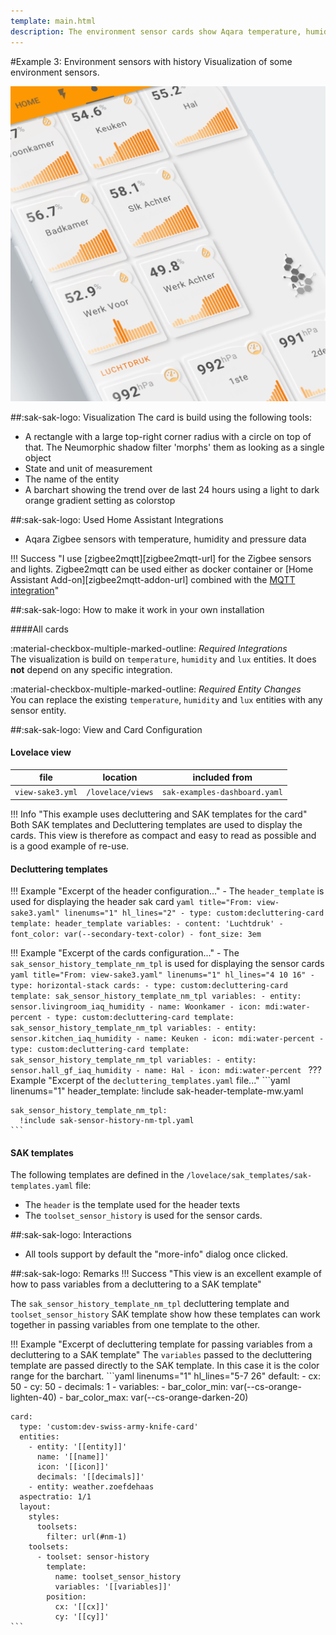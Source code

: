 ```yaml
---
template: main.html
description: The environment sensor cards show Aqara temperature, humidity and pressure sensors with 24 hours of history. The look and feel is a Neumorphic design.
---
```

#Example 3: Environment sensors with history
Visualization of some environment sensors.

![AmoebeLabs Swiss Army Knife Custom Card Example 3 - Sensors]

##:sak-sak-logo: Visualization
The card is build using the following tools:

- A rectangle with a large top-right corner radius with a circle on top of that. The Neumorphic shadow filter 'morphs' them as looking as a single object
- State and unit of measurement
- The name of the entity
- A barchart showing the trend over de last 24 hours using a light to dark orange gradient setting as colorstop

##:sak-sak-logo: Used Home Assistant Integrations
- Aqara Zigbee sensors with temperature, humidity and pressure data

!!! Success "I use [zigbee2mqtt][zigbee2mqtt-url] for the Zigbee sensors and lights. Zigbee2mqtt can be used either as docker container or [Home Assistant Add-on][zigbee2mqtt-addon-url] combined with the [MQTT integration](https://www.home-assistant.io/integrations/mqtt/)"

##:sak-sak-logo: How to make it work in your own installation

####All cards

:material-checkbox-multiple-marked-outline: _Required Integrations_<br>
The visualization is build on `temperature`, `humidity` and `lux` entities. It does **not** depend on any specific integration.

:material-checkbox-multiple-marked-outline: _Required Entity Changes_<br>
You can replace the existing `temperature`, `humidity` and `lux` entities with any sensor entity. 

##:sak-sak-logo: View and Card Configuration

#### Lovelace view
| file | location | included from |
| ---- | -------- | ------------- |
| `view-sake3.yml` | `/lovelace/views` | `sak-examples-dashboard.yaml`|


!!! Info "This example uses decluttering and SAK templates for the card"
    Both SAK templates and Decluttering templates are used to display the cards. This view is therefore as compact and easy to read as possible and is a good example of re-use.

#### Decluttering templates

!!! Example "Excerpt of the header configuration..."
    - The `header_template` is used for displaying the header sak card
    ```yaml title="From: view-sake3.yaml" linenums="1" hl_lines="2"
    - type: custom:decluttering-card
      template: header_template
      variables:
        - content: 'Luchtdruk'
        - font_color: var(--secondary-text-color)
        - font_size: 3em
    ```

!!! Example "Excerpt of the cards configuration..."
    - The `sak_sensor_history_template_nm_tpl` is used for displaying the sensor cards
    ```yaml title="From: view-sake3.yaml" linenums="1" hl_lines="4 10 16"
    - type: horizontal-stack
      cards:
        - type: custom:decluttering-card
          template: sak_sensor_history_template_nm_tpl
          variables:
            - entity: sensor.livingroom_iaq_humidity
            - name: Woonkamer
            - icon: mdi:water-percent
        - type: custom:decluttering-card
          template: sak_sensor_history_template_nm_tpl
          variables:
            - entity: sensor.kitchen_iaq_humidity
            - name: Keuken
            - icon: mdi:water-percent
        - type: custom:decluttering-card
          template: sak_sensor_history_template_nm_tpl
          variables:
            - entity: sensor.hall_gf_iaq_humidity
            - name: Hal
            - icon: mdi:water-percent
    ```
??? Example "Excerpt of the `decluttering_templates.yaml` file..."
    ```yaml linenums="1"
    header_template:
      !include sak-header-template-mw.yaml

    sak_sensor_history_template_nm_tpl:
      !include sak-sensor-history-nm-tpl.yaml
    ```
    
#### SAK templates
The following templates are defined in the `/lovelace/sak_templates/sak-templates.yaml` file:

- The `header` is the template used for the header texts
- The `toolset_sensor_history` is used for the sensor cards.

##:sak-sak-logo: Interactions
- All tools support by default the "more-info" dialog once clicked.

##:sak-sak-logo: Remarks
!!! Success "This view is an excellent example of how to pass variables from a decluttering to a SAK template"

The `sak_sensor_history_template_nm_tpl` decluttering template and `toolset_sensor_history` SAK template show how these templates can work together in passing variables from one template to the other.
    
!!! Example "Excerpt of decluttering template for passing variables from a decluttering to a SAK template"
    The `variables` passed to the decluttering template are passed directly to the SAK template. In this case it is the color range for the barchart.
    ```yaml linenums="1" hl_lines="5-7 26"
    default:
      - cx: 50
      - cy: 50
      - decimals: 1
      - variables:
          - bar_color_min: var(--cs-orange-lighten-40)
          - bar_color_max: var(--cs-orange-darken-20)

    card:
      type: 'custom:dev-swiss-army-knife-card'
      entities: 
        - entity: '[[entity]]'
          name: '[[name]]'
          icon: '[[icon]]'
          decimals: '[[decimals]]'
        - entity: weather.zoefdehaas
      aspectratio: 1/1
      layout:
        styles:
          toolsets:
            filter: url(#nm-1)
        toolsets:
          - toolset: sensor-history
            template:
              name: toolset_sensor_history
              variables: '[[variables]]'
            position:
              cx: '[[cx]]'
              cy: '[[cy]]'
    ```

<!-- Image references -->

[AmoebeLabs Swiss Army Knife Custom Card Example 3 - Sensors]: ../assets/screenshots/sak-example-3.png "Swiss Army Knife Example 3 - Sensors"
